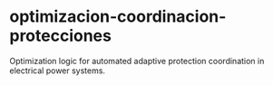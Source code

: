 # optimizacion-coordinacion-protecciones
Optimization logic for automated adaptive protection coordination in electrical power systems.
